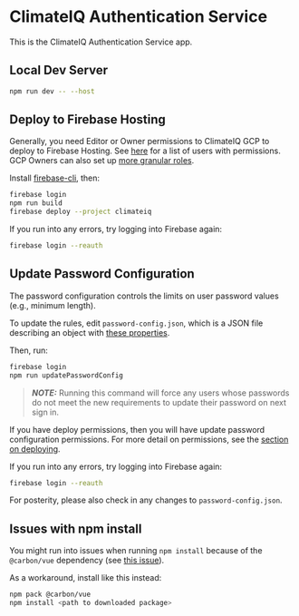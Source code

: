# ClimateIQ Authentication Service

This is the ClimateIQ Authentication Service app.

## Local Dev Server

```bash
npm run dev -- --host
```

## Deploy to Firebase Hosting<a name="deploy"></a>

Generally, you need Editor or Owner permissions to ClimateIQ GCP to deploy to Firebase
Hosting. See [here](https://console.firebase.google.com/project/climateiq/settings/iam)
for a list of users with permissions. GCP Owners can also set up
[more granular roles](https://firebase.google.com/docs/projects/iam/permissions#hosting).

Install
[firebase-cli](https://firebaseopensource.com/projects/firebase/firebase-tools/#installation),
then:

```bash
firebase login
npm run build
firebase deploy --project climateiq
```

If you run into any errors, try logging into Firebase again:

```bash
firebase login --reauth
```

## Update Password Configuration

The password configuration controls the limits on user password values (e.g., minimum
length).

To update the rules, edit `password-config.json`, which is a JSON file describing an
object with [these properties](https://firebase.google.com/docs/reference/admin/node/firebase-admin.auth.customstrengthoptionsconfig.md#customstrengthoptionsconfig_interface).

Then, run:

```bash
firebase login
npm run updatePasswordConfig
```

> **_NOTE:_** Running this command will force any users whose passwords do not meet the
> new requirements to update their password on next sign in.

If you have deploy permissions, then you will have update password configuration
permissions. For more detail on permissions, see the [section on deploying](#deploy).

If you run into any errors, try logging into Firebase again:

```bash
firebase login --reauth
```

For posterity, please also check in any changes to `password-config.json`.

## Issues with npm install

You might run into issues when running `npm install` because of the `@carbon/vue`
dependency (see [this
issue](https://github.com/carbon-design-system/carbon-components-vue/issues/1576)).

As a workaround, install like this instead:

```bash
npm pack @carbon/vue
npm install <path to downloaded package>
```
